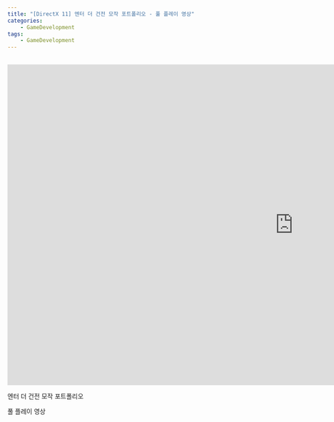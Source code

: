 ```yaml
---
title: "[DirectX 11] 엔터 더 건전 모작 포트폴리오 - 풀 플레이 영상"
categories:
    - GameDevelopment
tags:
    - GameDevelopment
---
```


<br>

<iframe width="1280" height="720" src="https://www.youtube.com/embed/W6l6r8q4UZI" title="YouTube video player" frameborder="0" allow="accelerometer; autoplay; clipboard-write; encrypted-media; gyroscope; picture-in-picture" allowfullscreen></iframe>

<br>

엔터 더 건전 모작 포트폴리오

풀 플레이 영상